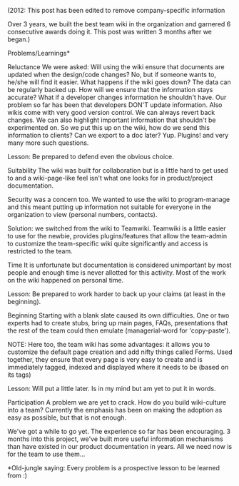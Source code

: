 (2012: This post has been edited to remove company-specific information

Over 3 years, we built the best team wiki  in the organization and garnered 6 consecutive awards doing it. This post was written 3 months after we began.)

Problems/Learnings*

Reluctance
We were asked: 
Will using the wiki ensure that documents are updated when the design/code changes?
No, but if someone wants to, he/she will find it easier.
What happens if the wiki goes down?
The data can be regularly backed up.
How will we ensure that the information stays accurate? What if a developer changes information he shouldn't have.
Our problem so far has been that developers DON'T update information. Also wikis come with very good version control. We can always revert back changes. We can also highlight important information that shouldn't be experimented on.
So we put this up on the wiki, how do we send this information to clients? Can we export to a doc later?
Yup. Plugins!
and very many more such questions.

Lesson: Be prepared to defend even the obvious choice.

Suitability
The wiki was built for collaboration but is a little hard to get used to and a wiki-page-like feel isn't what one looks for in product/project documentation.

Security was a concern too. We wanted to use the wiki to program-manage and this meant putting up information not suitable for everyone in the organization to view (personal numbers, contacts).

Solution: we switched from the wiki to Teamwiki. Teamwiki is a little easier to use for the newbie, provides plugins/features that allow the team-admin to customize the team-specific wiki quite significantly and access is restricted to the team.

Time
It is unfortunate but documentation is considered unimportant by most people and enough time is never allotted for this activity. Most of the work on the wiki happened on personal time.

Lesson: Be prepared to work harder to back up your claims (at least in the beginning).

Beginning
Starting with a blank slate caused its own difficulties. One or two experts had to create stubs, bring up main pages, FAQs, presentations that the rest of the team could then emulate (managerial-word for 'copy-paste').

NOTE: Here too, the team wiki has some advantages: it allows you to customize the default page creation and add nifty things called Forms. Used together, they ensure that every page is very easy to create and is immediately tagged, indexed and displayed where it needs to be (based on its tags)

Lesson: Will put a little later. Is in my mind but am yet to put it in words.

Participation
A problem we are yet to crack. How do you build wiki-culture into a team? Currently the emphasis has been on making the adoption as easy as possible, but that is not enough.

We've got a while to go yet. The experience so far has been encouraging. 3 months into this project, we've built more useful information mechanisms than have existed in our product documentation in years. All we need now is for the team to use them...

*Old-jungle saying: Every problem is a prospective lesson to be learned from :)